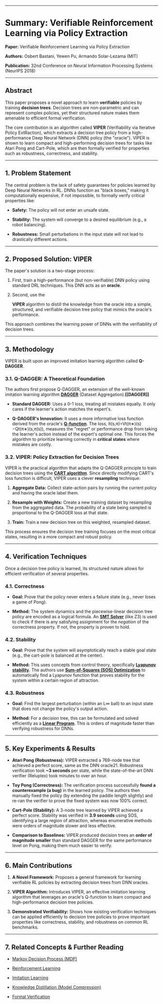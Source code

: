 
---

# Summary: Verifiable Reinforcement Learning via Policy Extraction

**Paper:** Verifiable Reinforcement Learning via Policy Extraction

**Authors:** Osbert Bastani, Yewen Pu, Armando Solar-Lezama (MIT)

**Publication:** 32nd Conference on Neural Information Processing Systems (NeurIPS 2018)

---

## Abstract

This paper proposes a novel approach to learn **verifiable** policies by training **decision trees**. Decision trees are non-parametric and can represent complex policies, yet their structured nature makes them amenable to efficient formal verification.

The core contribution is an algorithm called **VIPER** (Verifiability via Iterative Policy ExtRaction), which extracts a decision tree policy from a high-performance Deep Neural Network (DNN) policy (the "oracle"). VIPER is shown to learn compact and high-performing decision trees for tasks like Atari Pong and Cart-Pole, which are then formally verified for properties such as robustness, correctness, and stability.

---

## 1. Problem Statement

The central problem is the lack of safety guarantees for policies learned by Deep Neural Networks in RL. DNNs function as "black boxes," making it computationally expensive, if not impossible, to formally verify critical properties like:

- **Safety:** The policy will not enter an unsafe state.
    
- **Stability:** The system will converge to a desired equilibrium (e.g., a robot balancing).
    
- **Robustness:** Small perturbations in the input state will not lead to drastically different actions.

---
## 2. Proposed Solution: VIPER

The paper's solution is a two-stage process:

1. First, train a high-performance (but non-verifiable) DNN policy using standard DRL techniques. This DNN acts as an **oracle**.
    
2. Second, use the
    
    **VIPER** algorithm to distill the knowledge from the oracle into a simple, structured, and verifiable decision tree policy that mimics the oracle's performance.
    

This approach combines the learning power of DNNs with the verifiability of decision trees.

---

## 3. Methodology

VIPER is built upon an improved imitation learning algorithm called **Q-DAGGER**.

### 3.1. Q-DAGGER: A Theoretical Foundation

The authors first propose Q-DAGGER, an extension of the well-known imitation learning algorithm **[DAGGER](https://www.cs.cmu.edu/~sross1/publications/Ross-AIStats11-NoRegret.pdf)** (Dataset Aggregation).**[[DAGGER]]**

- **Standard DAGGER:** Uses a 0-1 loss, treating all mistakes equally. It only cares if the learner's action matches the expert's.

- **Q-DAGGER's Innovation:** It uses a more informative loss function derived from the oracle's **[Q-function](https://en.wikipedia.org/wiki/Q-learning)**. The loss, lt​(s,π)=Vt(π∗)​(s)−Qt(π∗)​(s,π(s)), measures the "regret" or performance drop from taking the learner's action instead of the expert's optimal one. This forces the algorithm to prioritize learning correctly in **critical states** where mistakes are costly.
### 3.2. VIPER: Policy Extraction for Decision Trees

VIPER is the practical algorithm that adapts the Q-DAGGER principle to train decision trees using the **[CART algorithm](https://www.google.com/search?q=https://en.wikipedia.org/wiki/Decision_tree_learning%23CART)**. Since directly modifying CART's loss function is difficult, VIPER uses a clever **resampling** technique:

1. **Aggregate Data:** Collect state-action pairs by running the current policy and having the oracle label them.

2. **Resample with Weights:** Create a new training dataset by resampling from the aggregated data. The probability of a state being sampled is proportional to the Q-DAGGER loss at that state.

3. **Train:** Train a new decision tree on this weighted, resampled dataset.

This process ensures the decision tree training focuses on the most critical states, resulting in a more compact and robust policy.

---

## 4. Verification Techniques

Once a decision tree policy is learned, its structured nature allows for efficient verification of several properties.

### 4.1. Correctness

- **Goal:** Prove that the policy never enters a failure state (e.g., never loses a game of Pong).
    
- **Method:** The system dynamics and the piecewise-linear decision tree policy are encoded as a logical formula. An **[SMT Solver](https://en.wikipedia.org/wiki/Satisfiability_modulo_theories)** (like Z3) is used to check if there is any satisfying assignment for the _negation_ of the correctness property. If not, the property is proven to hold.
### 4.2. Stability

- **Goal:** Prove that the system will asymptotically reach a stable goal state (e.g., the cart-pole is balanced at the center).

- **Method:** This uses concepts from control theory, specifically **[Lyapunov stability](https://en.wikipedia.org/wiki/Lyapunov_stability)**. The authors use **[Sum-of-Squares (SOS) Optimization](https://www.google.com/search?q=https://www.cds.caltech.edu/archive/help/part_2/sos.html)** to automatically find a Lyapunov function that proves stability for the system within a certain region of attraction.
### 4.3. Robustness

- **Goal:** Find the largest perturbation (within an L∞​ ball) to an input state that does not change the policy's output action.

- **Method:** For a decision tree, this can be formulated and solved efficiently as a **[Linear Program](https://en.wikipedia.org/wiki/Linear_programming)**. This is orders of magnitude faster than verifying robustness for DNNs.
---
## 5. Key Experiments & Results

- **Atari Pong (Robustness):** VIPER extracted a 769-node tree that achieved a perfect score, same as the DNN oracle21. Robustness verification took **~3 seconds** per state, while the state-of-the-art DNN verifier (Reluplex) took minutes to over an hour.

- **Toy Pong (Correctness):** The verification process successfully **found a counterexample (a bug)** in the learned policy. The authors then manually fixed the policy (by extending the paddle length slightly) and re-ran the verifier to prove the fixed system was now 100% correct.

- **Cart-Pole (Stability):** A 3-node tree learned by VIPER achieved a perfect score. Stability was verified in **3.9 seconds** using SOS, identifying a large region of attraction, whereas enumerative methods were orders of magnitude slower and less effective.
 
- **Comparison to Baselines:** VIPER produced decision trees an **order of magnitude smaller** than standard DAGGER for the same performance level on Pong, making them much easier to verify.

---

## 6. Main Contributions

1. **A Novel Framework:** Proposes a general framework for learning verifiable RL policies by extracting decision trees from DNN oracles.

2. **VIPER Algorithm:** Introduces VIPER, an effective imitation learning algorithm that leverages an oracle's Q-function to learn compact and high-performance decision tree policies.

3. **Demonstrated Verifiability:** Shows how existing verification techniques can be applied efficiently to decision tree policies to prove important properties like correctness, stability, and robustness on common RL benchmarks.


---

## 7. Related Concepts & Further Reading

- [Markov Decision Process (MDP)](https://en.wikipedia.org/wiki/Markov_decision_process)
    
- [Reinforcement Learning](https://spinningup.openai.com/en/latest/spinningup/rl_intro.html)
    
- [Imitation Learning](https://www.google.com/search?q=https://lilianweng.github.io/posts/2022-05-30-imitation-learning/)
    
- [Knowledge Distillation (Model Compression)](https://www.google.com/search?q=https://www.hinton.ai/distillation.html)
    
- [Formal Verification](https://en.wikipedia.org/wiki/Formal_verification)